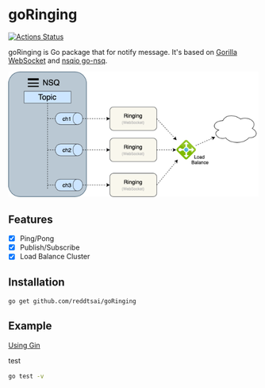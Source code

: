 # goRinging

[![Actions Status](https://github.com/reddtsai/goRinging/workflows/Go/badge.svg)](https://github.com/reddtsai/goRinging/actions)

goRinging is Go package that for notify message. It's based on [Gorilla WebSocket](https://github.com/gorilla/websocket) and [nsqio go-nsq](https://github.com/nsqio/go-nsq).

![Alt text](https://github.com/reddtsai/static/blob/master/Ringing.png)

## Features

* [x] Ping/Pong
* [x] Publish/Subscribe
* [x] Load Balance Cluster

## Installation

``` bash
go get github.com/reddtsai/goRinging
```

## Example

[Using Gin](https://github.com/reddtsai/go-ringing/blob/master/examples/main.go)

test
``` bash
go test -v
```